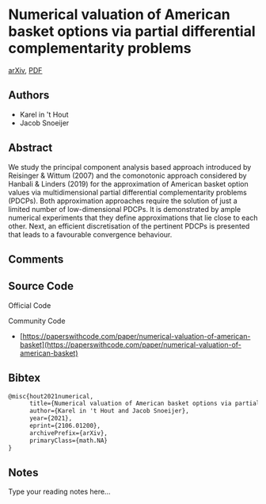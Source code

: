 
# Numerical valuation of American basket options via partial differential complementarity problems

[arXiv](https://arxiv.org/abs/2106.01200), [PDF](https://arxiv.org/pdf/2106.01200.pdf)

## Authors

- Karel in 't Hout
- Jacob Snoeijer

## Abstract

We study the principal component analysis based approach introduced by Reisinger & Wittum (2007) and the comonotonic approach considered by Hanbali & Linders (2019) for the approximation of American basket option values via multidimensional partial differential complementarity problems (PDCPs). Both approximation approaches require the solution of just a limited number of low-dimensional PDCPs. It is demonstrated by ample numerical experiments that they define approximations that lie close to each other. Next, an efficient discretisation of the pertinent PDCPs is presented that leads to a favourable convergence behaviour.

## Comments



## Source Code

Official Code



Community Code

- [https://paperswithcode.com/paper/numerical-valuation-of-american-basket](https://paperswithcode.com/paper/numerical-valuation-of-american-basket)

## Bibtex

```tex
@misc{hout2021numerical,
      title={Numerical valuation of American basket options via partial differential complementarity problems}, 
      author={Karel in 't Hout and Jacob Snoeijer},
      year={2021},
      eprint={2106.01200},
      archivePrefix={arXiv},
      primaryClass={math.NA}
}
```

## Notes

Type your reading notes here...

